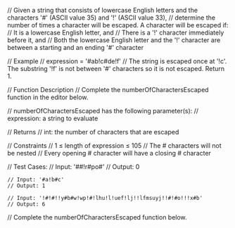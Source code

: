 // Given a string that consists of lowercase English letters and the characters '#' (ASCII value 35) and '!' (ASCII value 33), 
// determine the number of times a character will be escaped. A character will be escaped if:
    // It is a lowercase English letter, and
    // There is a '!' character immediately before it, and
    // Both the lowercase English letter and the '!' character are between a starting and an ending '#' character

// Example
// expression = '#ab!c#de!f'
// The string is escaped once at '!c'. The substring '!f' is not between '#' characters so it is not escaped. Return 1. 

// Function Description
// Complete the numberOfCharactersEscaped function in the editor below.

// numberOfCharactersEscaped has the following parameter(s):
//     expression: a string to evaluate

// Returns
//     int: the number of characters that are escaped

// Constraints
// 1 ≤ length of expression ≤ 105
// The # characters will not be nested
// Every opening # character will have a closing # character

// Test Cases:
    // Input: '##!r#po#'
    // Output: 0

    // Input: '#a!b#c'
    // Output: 1

    // Input: '!#!#!!y#b#w!wp!#!lhu!l!uef!lj!!lfmsuyj!!#!#o!!!x#b'
    // Output: 6

// Complete the numberOfCharactersEscaped function below.